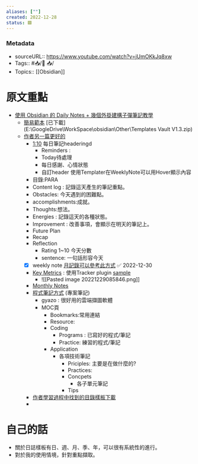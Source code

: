 ```yaml
---
aliases: [""]
created: 2022-12-28
status: 🟩
---
```

### Metadata
- sourceURL::  https://www.youtube.com/watch?v=jUmOKkJq8xw
- Tags:: #📥️/🎥️ 📥️/
- Topics:: [[Obsidian]]
# 原文重點
- [使用 Obsidian 的 Daily Notes + 幾個外掛建構子彈筆記教學](https://youtu.be/OFFTIIUDNK4)
	- [簡易範本](https://johnmavrick.gumroad.com/l/obsidian-templates?layout=profile)  [已下載](E:\GoogleDrive\WorkSpace\obsidian\Other\Templates Vault V1.3.zip)
	- [作者另一篇更好的](https://www.youtube.com/watch?v=jUmOKkJq8xw) 
		- [1:10](https://youtu.be/jUmOKkJq8xw?t=70) 每日筆記headeringd
			- Reminders :
			- Today待處理
			- 每日感謝、心情狀態
			- 自訂header 使用Templater在WeeklyNote可以用Hover顯示內容
		- 目錄:PARA
		- Content log : 記錄這天產生的筆記重點。
		- Obstacles: 今天遇到的困難點。
		- accomplishments:成就。
		- Thoughts:想法。
		- Energies : 記錄這天的各種狀態。
		- Improvement : 改善事項，會顯示在明天的筆記上。
		- Future Plan
		- Recap
		- Reflection
			- Rating 1~10 今天分數
			- sentence: 一句話形容今天
		- [x] weekly note [月記錄可以參考此方式](https://youtu.be/jUmOKkJq8xw?t=443) ✅ 2022-12-30
		- [Key Metrics](https://youtu.be/jUmOKkJq8xw?t=521) : 使用Tracker plugin [sample](https://github.com/pyrochlore/obsidian-tracker/blob/master/examples/TestCalendar.md)
			- ![[Pasted image 20221229085846.png]]
		- [Monthly Notes](https://youtu.be/jUmOKkJq8xw?t=684)
		- [程式筆記方式](https://youtu.be/azma1tNm_Ns?t=494) (專案筆記)
			- gyazo : 很好用的雲端擷圖軟體
			- MOC頁
				- Bookmarks:常用連結
				- Resource:
				- Coding
					- Programs : 已寫好的程式/筆記
					- Practice: 練習的程式/筆記
				- Application
					- 各項技術筆記
						- Priciples: 主要是在做什麼的?
						- Practices:
						- Concpets
							- 各子單元筆記
						- Tips
		- [作者學習過程中找到的目錄樣板下載](https://forum.obsidian.md/t/example-workflows-in-obsidian/1093)
		- 
# 自己的話
- 關於日誌樣板有日、週、月、季、年，可以很有系統性的進行。
- 對於我的使用情境，針對重點擷取。